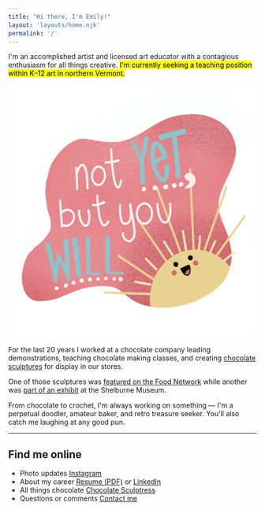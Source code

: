 ```yaml
---
title: "Hi there, I'm Emily!"
layout: 'layouts/home.njk'
permalink: '/'
---
```


I'm an accomplished artist and licensed art educator with a contagious enthusiasm for all things creative. <mark>I'm currently seeking a teaching position within K&#8211;12 art in northern Vermont.</mark>

<img src="images/doodle-not-yet.png" width="550" height="513" loading="lazy" class="doodle-not-yet" alt="A smiling illustrated sun rising from the lower right hand corner, the message says 'Not yet, but you will'" /> 

For the last 20 years I worked at a chocolate company leading demonstrations, teaching chocolate making classes, and creating [chocolate sculptures](https://chocolatesculptress.com) for display in our stores.

One of those sculptures was [featured on the Food Network](https://chocolatesculptress.com/sculptures/cuckoo-clock/) while another was [part of an exhibit](https://chocolatesculptress.com/sculptures/donut-shop/) at the Shelburne Museum.

From chocolate to crochet, I'm always working on something &#8212; I'm a perpetual doodler, amateur baker, and retro treasure seeker. You'll also catch me laughing at any good pun.

<hr>

<div class="d-flex d-flex__column flow">
  <h2 class="center">Find me online</h2>
  <ul class="dot-list" role="list">
    <li class="d-flex">
      <span>Photo updates</span>
      <span class="dots" aria-hidden="true"></span>
      <span class="align-right">
        <a href="https://www.instagram.com/MissKrakenArt/">Instagram</a>
      </span>
    </li>
    <li class="d-flex">
      <span>About my career</span>
      <span class="dots" aria-hidden="true"></span>
      <span class="align-right">
        <a href="resume.pdf" title="View my Resume">Resume (PDF)</a> or <a href="https://www.linkedin.com/in/emilywmccracken">LinkedIn</a>
      </span>
    </li>
    <li class="d-flex">
      <span>All things chocolate</span>
      <span class="dots" aria-hidden="true"></span>
      <span class="align-right">
        <a href="https://www.chocolatesculptress.com" title="My chocolate sculpture portfolio">Chocolate Sculptress</a>
      </span>
    </li>
    <li class="d-flex">
      <span>Questions or comments</span>
      <span class="dots" aria-hidden="true"></span>
      <span class="align-right">
        <a href="mailto:emilywjones@gmail.com">Contact me</a>
      </span>
    </li>
  </ul>
</div>